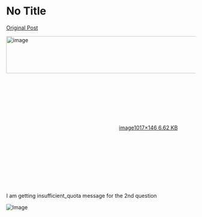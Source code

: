 # No Title

[Original Post](https://discourse.onlinedegree.iitm.ac.in/t/163247/28)

<p><div class="lightbox-wrapper"><a class="lightbox" href="https://europe1.discourse-cdn.com/flex013/uploads/iitm/original/3X/4/0/4014d114b8ab5a993183871727062efe6a839400.png" data-download-href="/uploads/short-url/98T9MjGc66m8Hwyd7nKfihdZMac.png?dl=1" title="image" rel="noopener nofollow ugc"><img src="https://europe1.discourse-cdn.com/flex013/uploads/iitm/original/3X/4/0/4014d114b8ab5a993183871727062efe6a839400.png" alt="image" data-base62-sha1="98T9MjGc66m8Hwyd7nKfihdZMac" width="690" height="99" data-dominant-color="272929"><div class="meta"><svg class="fa d-icon d-icon-far-image svg-icon" aria-hidden="true"><use href="#far-image"></use></svg><span class="filename">image</span><span class="informations">1017×146 6.62 KB</span><svg class="fa d-icon d-icon-discourse-expand svg-icon" aria-hidden="true"><use href="#discourse-expand"></use></svg></div></a></div></p>
<p>I am getting insufficient_quota message for the 2nd question</p>

![Image](https://europe1.discourse-cdn.com/flex013/uploads/iitm/original/3X/4/0/4014d114b8ab5a993183871727062efe6a839400.png)